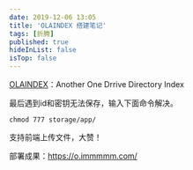 ```yaml
---
date: 2019-12-06 13:05
title: 'OLAINDEX 搭建笔记'
tags: [折腾]
published: true
hideInList: false
isTop: false
---
```


[OLAINDEX](https://wangningkai.github.io/OLAINDEX/#/?id=olaindex)：Another One Drrive Directory Index

最后遇到id和密钥无法保存，输入下面命令解决。

```
chmod 777 storage/app/
```

支持前端上传文件，大赞！

<!--more-->

部署成果：<https://o.immmmm.com/>

